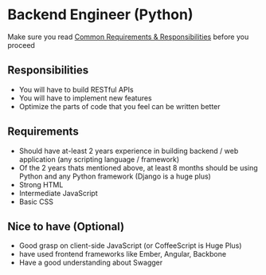 # Backend Engineer (Python)

Make sure you read [Common Requirements & Responsibilities](https://github.com/appknox/careers#common-requirements--responsibilities) before you proceed

## Responsibilities

* You will have to build RESTful APIs
* You will have to implement new features
* Optimize the parts of code that you feel can be written better


## Requirements

* Should have at-least 2 years experience in building backend / web application (any scripting language / framework)
* Of the 2 years thats mentioned above, at least 8 months should be using Python and any Python framework (Django is a huge plus)
* Strong HTML
* Intermediate JavaScript
* Basic CSS


## Nice to have (Optional)

* Good grasp on client-side JavaScript (or CoffeeScript is Huge Plus)
* have used frontend frameworks like Ember, Angular, Backbone
* Have a good understanding about Swagger
